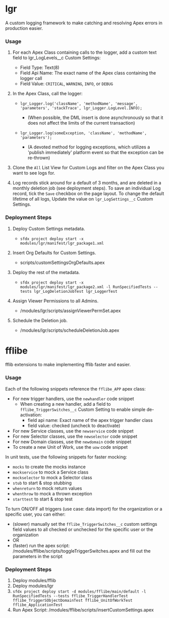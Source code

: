 # lgr

A custom logging framework to make catching and resolving Apex errors in production easier.

### Usage

1. For each Apex Class containing calls to the logger, add a custom text field to lgr_LogLevels__c Custom Settings:
    - Field Type: Text(8)
    - Field Api Name: The exact name of the Apex class containing the logger call
    - Field Value: `CRITICAL`, `WARNING`, `INFO`, or `DEBUG`
2. In the Apex Class, call the logger:
    - `lgr_Logger.log('className', 'methodName', 'message',  'parameters', 'stackTrace', lgr_Logger.LogLevel.INFO);`

        - (When possible, the DML insert is done asynchronously so that it does not affect the limits of the current transaction)
    - `lgr_Logger.log(someException, 'className', 'methodName', 'parameters');`
        - (A devoted method for logging exceptions, which utilizes a 'publish immediately' platform event so that the exception can be re-thrown)

3. Clone the `All` List View for Custom Logs and filter on the Apex Class you want to see logs for.

4. Log records stick around for a default of 3 months, and are deleted in a monthly deletion job (see deployment steps). To save an individual Log record, tick the `Save` checkbox on the page layout. To change the default lifetime of all logs, Update the value on `lgr_LogSettings__c` Custom Settings.

### Deployment Steps

1. Deploy Custom Settings metadata.
    - `sfdx project deploy start -x modules/lgr/manifest/lgr_package1.xml`

2. Insert Org Defaults for Custom Settings.
    - scripts/customSettingsOrgDefaults.apex

3. Deploy the rest of the metadata.
    - `sfdx project deploy start -x modules/lgr/manifest/lgr_package2.xml -l RunSpecifiedTests --tests lgr_LogDeletionJobTest lgr_LoggerTest`

4. Assign Viewer Permissions to all Admins.
    - /modules/lgr/scripts/assignViewerPermSet.apex

5. Schedule the Deletion job.
    - /modules/lgr/scripts/scheduleDeletionJob.apex







# fflibe

fflib extensions to make implementing fflib faster and easier.



### Usage

Each of the following snippets reference the `fflibe_APP` apex class:
- For new trigger handlers, use the `newhandler` code snippet
    - When creating a new handler, add a field to `fflibe_TriggerSwitches__c` Custom Setting to enable simple de-activation:
        - field api name: Exact name of the apex trigger handler class
        - field value: checked (uncheck to deactivate)
- For new Service classes, use the `newservice` code snippet
- For new Selector classes, use the `newselector` code snippet
- For new Domain classes, use the `newdomain` code snippet
- To create a new Unit of Work, use the `uow` code snippet

In unit tests, use the following snippets for faster mocking:
- `mocks` to create the mocks instance
- `mockservice` to mock a Service class
- `mockselector` to mock a Selector class
- `stub` to start & stop stubbing
- `whenreturn` to mock return values
- `whenthrow` to mock a thrown exception
- `starttest` to start & stop test

To turn ON/OFF all triggers (use case: data import) for the organization or a specific user, you can either:
-  (slower) manually set the `fflibe_TriggerSwitches__c` custom settings field values to all checked or unchecked for the specific user or the organization
- OR
- (faster) run the apex script: /modules/fflibe/scripts/toggleTriggerSwitches.apex and fill out the parameters in the script

### Deployment Steps
1. Deploy modules/fflib
2. Deploy modules/lgr
3. `sfdx project deploy start -d modules/fflibe/main/default -l RunSpecifiedTests --tests fflibe_TriggerHandlerTest fflibe_TriggerSObjectDomainTest fflibe_UnitOfWorkTest fflibe_ApplicationTest`
4. Run Apex Script: /modules/fflibe/scripts/insertCustomSettings.apex